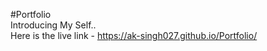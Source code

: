 #Portfolio                                                                                                                                                                                                                                                                                                                                                                                                                           
Introducing My Self..                                                                                                                                                              
Here is the live link - https://ak-singh027.github.io/Portfolio/
